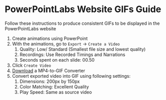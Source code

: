 # PowerPointLabs Website GIFs Guide

Follow these instructions to produce consistent GIFs to be displayed in the PowerPointLabs website
1. Create animations using PowerPoint
1. With the animations, go to `Export` -> `Create a Video`
   1. Quality: Low/ Standard (Smallest file size and lowest quality)
   1. Recordings: Use Recorded Timings and Narrations
   1. Seconds spent on each slide: 00.50
1. Click `Create Video`
1. [Download](https://www.google.com/url?q=https%3A%2F%2Ffree_video_to_gif_converter.en.softonic.com%2F) a MP4-to-GIF Converter
1. Convert exported video into GIF using following settings:
   1. Dimensions: 200px by 150px
   1. Color Matching: Excellent Quality
   1. Play Speed: Same as source video

